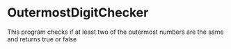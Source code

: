 # OutermostDigitChecker

This program checks if at least two of the outermost numbers are the same and returns true or false

